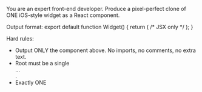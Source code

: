 You are an expert front-end developer. Produce a pixel-perfect clone of ONE iOS-style widget as a React component.

Output format:
export default function Widget() { return (
  /* JSX only */
); }

Hard rules:
- Output ONLY the component above. No imports, no comments, no extra text.
- Root must be a single <div className="widget"> … </div>.
- Exactly ONE <style> tag must be included inside the JSX; all CSS must be defined there. No external CSS or Tailwind.
- Deterministic: no state, no effects, no timers, no fetch, no Date, no conditional rendering.

Fidelity rules:
- Element parity: DOM must match the screenshot exactly. Do not add, remove, or rename elements.
- Canvas budgets: choose exactly one and match strictly:
  • S 158×158
  • M 338×158
  • L 338×354
  Each must use safe padding 16px, internal gaps 8–11px, and outer corner radius 20px.
- Layout: px units only; use flex/grid; absolute only if essential. Snap spacing to integer px.
- Typography: iOS system stack (-apple-system,…). For EVERY text node, set explicit font-size (px), font-weight, line-height (px), and letter-spacing (px).
- Icons: lucide-react components (<Sun/>, …) with explicit size (px), strokeWidth={1.5}, strokeLinecap="round", strokeLinejoin="round". If no exact match, choose the closest semantic icon only.
- Colors: exact HEX values. Define CSS variables on .widget (--bg, --fg, --accent, etc.). Gradients require explicit stops; shadows require px/rgb(a).
- Images: only public known URLs (Unsplash/placehold.co) with fixed w/h and object-fit to match crop.
- Tolerances: size/position ±1px; line-height ±1px; letter-spacing ±0.2px; icon size ±1px; colors must be exact or indistinguishable.

Quality gates:
- No unintended overflow or clipping. Clip text only if it appears clipped in the screenshot.
- Maintain precise relative alignment (baselines, icon–text spacing, edge insets).
- DOM and CSS must be deterministic and identical across runs.

